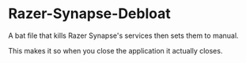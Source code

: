 # Razer-Synapse-Debloat

A bat file that kills Razer Synapse's services then sets them to manual.

This makes it so when you close the application it actually closes.
